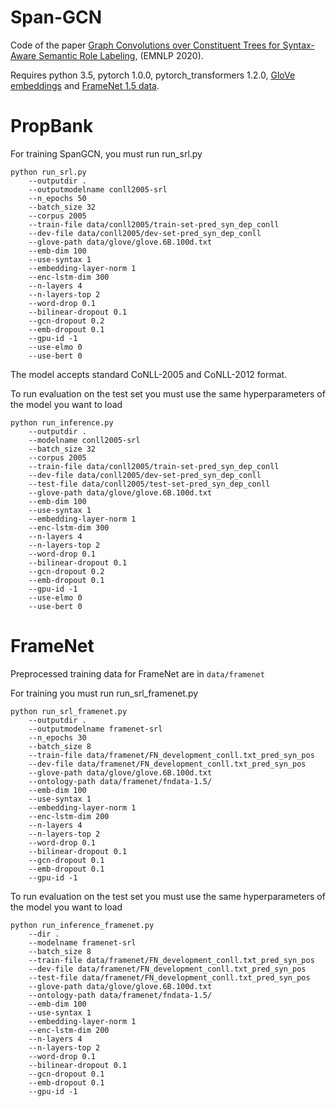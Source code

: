 # Span-GCN
Code of the paper [Graph Convolutions over Constituent Trees for Syntax-Aware Semantic Role Labeling](https://www.aclweb.org/anthology/2020.emnlp-main.322.pdf), (EMNLP 2020).

Requires python 3.5, pytorch 1.0.0, pytorch_transformers 1.2.0, [GloVe embeddings](https://pytorch.org/get-started/locally/) and [FrameNet 1.5 data](https://drive.google.com/file/d/15n3M4AmURGdGqnNAjn352buUTV5S-fVI/view?usp=sharing).
# PropBank
For training SpanGCN, you must run run_srl.py
````
python run_srl.py 
    --outputdir .
    --outputmodelname conll2005-srl
    --n_epochs 50
    --batch_size 32
    --corpus 2005
    --train-file data/conll2005/train-set-pred_syn_dep_conll
    --dev-file data/conll2005/dev-set-pred_syn_dep_conll
    --glove-path data/glove/glove.6B.100d.txt
    --emb-dim 100
    --use-syntax 1
    --embedding-layer-norm 1
    --enc-lstm-dim 300
    --n-layers 4
    --n-layers-top 2
    --word-drop 0.1
    --bilinear-dropout 0.1
    --gcn-dropout 0.2
    --emb-dropout 0.1
    --gpu-id -1
    --use-elmo 0
    --use-bert 0

````
The model accepts standard CoNLL-2005 and CoNLL-2012 format.

To run evaluation on the test set you must use the same hyperparameters of the model you want to load
````
python run_inference.py 
    --outputdir .
    --modelname conll2005-srl
    --batch_size 32
    --corpus 2005
    --train-file data/conll2005/train-set-pred_syn_dep_conll
    --dev-file data/conll2005/dev-set-pred_syn_dep_conll
    --test-file data/conll2005/test-set-pred_syn_dep_conll
    --glove-path data/glove/glove.6B.100d.txt
    --emb-dim 100
    --use-syntax 1
    --embedding-layer-norm 1
    --enc-lstm-dim 300
    --n-layers 4
    --n-layers-top 2
    --word-drop 0.1
    --bilinear-dropout 0.1
    --gcn-dropout 0.2
    --emb-dropout 0.1
    --gpu-id -1
    --use-elmo 0
    --use-bert 0
````

# FrameNet
Preprocessed training data for FrameNet are in ````data/framenet````

For training you must run run_srl_framenet.py

````
python run_srl_framenet.py 
    --outputdir .
    --outputmodelname framenet-srl
    --n_epochs 30
    --batch_size 8
    --train-file data/framenet/FN_development_conll.txt_pred_syn_pos
    --dev-file data/framenet/FN_development_conll.txt_pred_syn_pos
    --glove-path data/glove/glove.6B.100d.txt
    --ontology-path data/framenet/fndata-1.5/
    --emb-dim 100
    --use-syntax 1
    --embedding-layer-norm 1
    --enc-lstm-dim 200
    --n-layers 4
    --n-layers-top 2
    --word-drop 0.1
    --bilinear-dropout 0.1
    --gcn-dropout 0.1
    --emb-dropout 0.1
    --gpu-id -1
````

To run evaluation on the test set you must use the same hyperparameters of the model you want to load
````
python run_inference_framenet.py 
    --dir .
    --modelname framenet-srl
    --batch_size 8
    --train-file data/framenet/FN_development_conll.txt_pred_syn_pos
    --dev-file data/framenet/FN_development_conll.txt_pred_syn_pos
    --test-file data/framenet/FN_development_conll.txt_pred_syn_pos
    --glove-path data/glove/glove.6B.100d.txt
    --ontology-path data/framenet/fndata-1.5/
    --emb-dim 100
    --use-syntax 1
    --embedding-layer-norm 1
    --enc-lstm-dim 200
    --n-layers 4
    --n-layers-top 2
    --word-drop 0.1
    --bilinear-dropout 0.1
    --gcn-dropout 0.1
    --emb-dropout 0.1
    --gpu-id -1
````